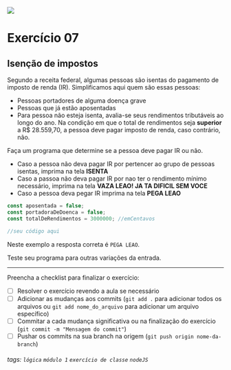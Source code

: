 ![](https://i.imgur.com/xG74tOh.png)

# Exercício 07

## Isenção de impostos

Segundo a receita federal, algumas pessoas são isentas do pagamento de imposto de renda (IR). Simplificamos aqui quem são essas pessoas:

- Pessoas portadores de alguma doença grave
- Pessoas que já estão aposentadas
- Para pessoa não esteja isenta, avalia-se seus rendimentos tributáveis ao longo do ano. Na condição em que o total de rendimentos seja **superior** a R$ 28.559,70, a pessoa deve pagar imposto de renda, caso contrário, não.

Faça um programa que determine se a pessoa deve pagar IR ou não.

- Caso a pessoa não deva pagar IR por pertencer ao grupo de pessoas isentas, imprima na tela **ISENTA**
- Caso a passoa não deva pagar IR por nao ter o rendimento mínimo necessário, imprima na tela **VAZA LEAO! JA TA DIFICIL SEM VOCE**
- Caso a pessoa deva pegar IR imprima na tela **PEGA LEAO**

```javascript
const aposentada = false;
const portadoraDeDoenca = false;
const totalDeRendimentos = 3000000; //emCentavos

//seu código aqui
```

Neste exemplo a resposta correta é `PEGA LEAO`.

Teste seu programa para outras variações da entrada.

---

Preencha a checklist para finalizar o exercício:

- [ ] Resolver o exercício revendo a aula se necessário
- [ ] Adicionar as mudanças aos commits (`git add .` para adicionar todos os arquivos ou `git add nome_do_arquivo` para adicionar um arquivo específico)
- [ ] Commitar a cada mudança significativa ou na finalização do exercício (`git commit -m "Mensagem do commit"`)
- [ ] Pushar os commits na sua branch na origem (`git push origin nome-da-branch`)

###### tags: `lógica` `módulo 1` `exercício de classe` `nodeJS`